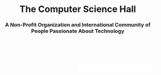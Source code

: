<h1 align="center">The Computer Science Hall</h1>
<h3 align="center">A Non-Profit Organization and International Community of People Passionate About Technology</h3>
<br>
<br>
<br>
<br>

<p align="right"><picture>
  <source media="(prefers-color-scheme: dark)" srcset="l-tcsh.svg" align="center" width="250px">
  <source media="(prefers-color-scheme: light)" srcset="dtcsh.svg" align="center" width="250px">
  <img alt="Shows an illustrated sun in light mode and a moon with stars in dark mode." src="l-tcsh.svg" align="center" width="250px">
</picture></p>

